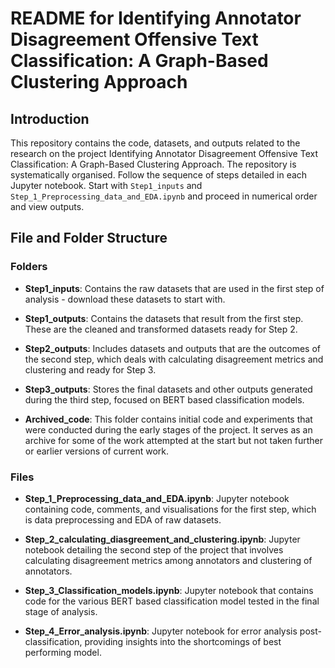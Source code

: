 # README for Identifying Annotator Disagreement Offensive Text Classification: A Graph-Based Clustering Approach

## Introduction

This repository contains the code, datasets, and outputs related to the research on the project Identifying Annotator Disagreement Offensive Text Classification: A Graph-Based Clustering Approach. The repository is systematically organised. 
Follow the sequence of steps detailed in each Jupyter notebook. Start with `Step1_inputs` and `Step_1_Preprocessing_data_and_EDA.ipynb` and proceed in numerical order and view outputs.

## File and Folder Structure

### Folders

  
- **Step1_inputs**: Contains the raw datasets that are used in the first step of analysis - download these datasets to start with.
  
- **Step1_outputs**: Contains the datasets that result from the first step. These are the cleaned and transformed datasets ready for Step 2.
  
- **Step2_outputs**: Includes datasets and outputs that are the outcomes of the second step, which deals with calculating disagreement metrics and clustering and ready for Step 3.
  
- **Step3_outputs**: Stores the final datasets and other outputs generated during the third step, focused on BERT based classification models.

- **Archived_code**: This folder contains initial code and experiments that were conducted during the early stages of the project. It serves as an archive for some of the work attempted at the start but not taken further or earlier versions of current work.

  
  
### Files

- **Step_1_Preprocessing_data_and_EDA.ipynb**: Jupyter notebook containing code, comments, and visualisations for the first step, which is data preprocessing and EDA of raw datasets.
  
- **Step_2_calculating_diasgreement_and_clustering.ipynb**: Jupyter notebook detailing the second step of the project that involves calculating disagreement metrics among annotators and clustering of annotators.
  
- **Step_3_Classification_models.ipynb**: Jupyter notebook that contains code for the various BERT based classification model tested in the final stage of analysis.
  
- **Step_4_Error_analysis.ipynb**: Jupyter notebook for error analysis post-classification, providing insights into the shortcomings of best performing model.

  
